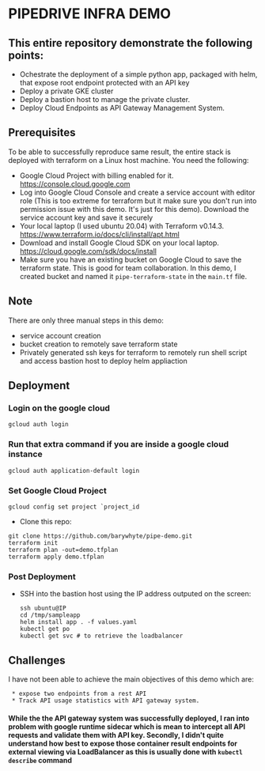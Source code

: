 # PIPEDRIVE INFRA DEMO
## This entire repository demonstrate the following points:
* Ochestrate the deployment of a simple python app, packaged with helm, that expose root endpoint protected with an API key
* Deploy a private GKE cluster
* Deploy a bastion host to manage the private cluster.
* Deploy Cloud Endpoints as API Gateway Management System.

## Prerequisites 
To be able to successfully reproduce same result, the entire stack is deployed with terraform on a Linux host machine. You need the following:
* Google Cloud Project with billing enabled for it. https://console.cloud.google.com
* Log into Google Cloud Console and create a service account with editor role (This is too extreme for terraform but it make sure you don't run into permission issue with this demo. It's just for this demo). Download the service account key and save it securely
* Your local laptop (I used ubuntu 20.04) with Terraform v0.14.3. https://www.terraform.io/docs/cli/install/apt.html
* Download and install Google Cloud SDK on your local laptop. https://cloud.google.com/sdk/docs/install
* Make sure you have an existing bucket on Google Cloud to save the terraform state. This is good for team collaboration. In this demo, I created bucket and named it `pipe-terraform-state` in the `main.tf` file.

## Note
   There are only three manual steps in this demo:
   * service account creation
   * bucket creation to remotely save terraform state
   * Privately generated ssh keys for terraform to remotely run shell script and access bastion host to deploy helm appliaction

## Deployment
### Login on the google cloud
```
gcloud auth login
```
### Run that extra command if you are inside a google cloud instance
```
gcloud auth application-default login
```
### Set Google Cloud Project
```
gcloud config set project `project_id
```

* Clone this repo:
```
git clone https://github.com/barywhyte/pipe-demo.git
terraform init
terraform plan -out=demo.tfplan
terraform apply demo.tfplan
```

### Post Deployment
* SSH into the bastion host using the IP address outputed on the screen: 
  ```
  ssh ubuntu@IP
  cd /tmp/sampleapp
  helm install app . -f values.yaml
  kubectl get po
  kubectl get svc # to retrieve the loadbalancer
  ```
  
## Challenges
   I have not been able to achieve the main objectives of this demo which are:

     * expose two endpoints from a rest API
     * Track API usage statistics with API gateway system.
     
#### While the the API gateway system was successfully deployed, I ran into problem with google runtime sidecar which is mean to intercept all API requests and validate them with API key. Secondly, I didn't quite understand how best to expose those container result endpoints for external viewing via LoadBalancer as this is usually done with ```kubectl describe``` command
  
